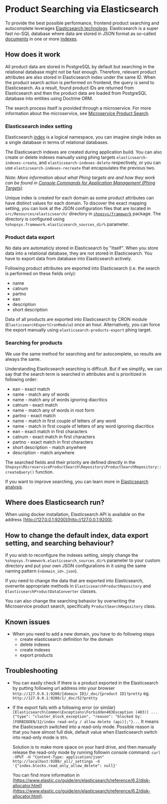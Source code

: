 # Product Searching via Elasticsearch
To provide the best possible performance, frontend product searching and autocomplete
leverages [Elasticsearch technology](https://www.elastic.co/products/elasticsearch).
Elasticsearch is a super fast no-SQL database where data are stored in JSON format as so-called [documents](https://www.elastic.co/guide/en/elasticsearch/reference/current/_basic_concepts.html#_document) in one or more [indexes](https://www.elastic.co/guide/en/elasticsearch/reference/current/_basic_concepts.html#_index).

## How does it work
All product data are stored in PostgreSQL by default but searching in the relational database might not be fast enough.
Therefore, relevant product attributes are also stored in Elasticsearch index under the same ID.
When the product search action is performed on frontend, the query is send to Elasticsearch.
As a result, found product IDs are returned from Elasticsearch and then the product data are loaded from PostgreSQL database into entities using Doctrine ORM.

The search process itself is provided through a microservice. For more information about the microservice, see [Microservice Product Search](https://github.com/shopsys/microservice-product-search).

### Elasticsearch index setting
Elasticsearch [index](https://www.elastic.co/blog/what-is-an-elasticsearch-index) is a logical namespace, you can imagine single index as a single database in terms of relational databases.

The Elasticsearch indexes are created during application build.
You can also create or delete indexes manually using phing targets `elasticsearch-indexes-create`, and `elasticsearch-indexes-delete` respectively, or you can use `elasticsearch-indexes-recreate` that encapsulates the previous two.

*Note: More information about what Phing targets are and how they work can be found in [Console Commands for Application Management (Phing Targets)](/docs/introduction/console-commands-for-application-management-phing-targets.md)*

Unique index is created for each domain as some product attributes can have distinct values for each domain.
To discover the exact mapping setting, you can look at the JSON configuration files
that are located in `src/Resources/elasticsearch/` directory in [`shopsys/framework`](https://github.com/shopsys/framework) package.
The directory is configured using `%shopsys.framework.elasticsearch_sources_dir%` parameter.

### Product data export
No data are automaticly stored in Elasticsearch by "itself". When you store data into a relational database, they are not stored in Elasticsearch.
You have to export data from database into Elasticsearch actively.

Following product attributes are exported into Elasticsearch (i.e. the search is performed on these fields only):
* name
* catnum
* partno
* ean
* description
* short description

Data of all products are exported into Elasticsearch by CRON module (`ElasticsearchExportCronModule`) once an hour.
Alternatively, you can force the export manually using `elasticsearch-products-export` phing target.

### Searching for products

We use the same method for searching and for autocomplete, so results are always the same.

Understanding Elasticsearch searching is difficult.
But if we simplify, we can say that the search term is searched in attributes and is prioritized in following order:
* ean - exact match
* name - match any of words
* name - match any of words ignoring diacritics
* catnum - exact match
* name - match any of words in root form
* partno - exact match
* name - match in first couple of letters of any word
* name - match in first couple of letters of any word ignoring diacritics
* ean - exact match in first characters
* catnum - exact match in first characters
* partno - exact match in first characters
* short description - match anywhere
* description - match anywhere

The searched fields and their priority are defined directly in the `Shopsys\MicroserviceProductSearch\Repository\ProductSearchRepository::createQuery()` function.

If you want to improve searching, you can learn more in [Elasticsearch analysis](https://www.elastic.co/guide/en/elasticsearch/reference/current/analysis.html).

## Where does Elasticsearch run?
When using docker installation, Elasticsearch API is available on the address [http://127.0.0.1:9200](http://127.0.0.1:9200).

## How to change the default index, data export setting, and searching behaviour?
If you wish to reconfigure the indexes setting, simply change the `%shopsys.framework.elasticsearch_sources_dir%` parameter
to your custom directory and put your own JSON configurations in it using the same naming pattern (`<domain_id>.json`).

If you need to change the data that are exported into Elasticsearch, overwrite appropriate methods in `ElasticsearchProductRepository` and `ElasticsearchProductDataConverter` classes.

You can also change the searching behavior by overwriting the Microservice product search, specifically  `ProductSearchRepository` class.

## Known issues
* When you need to add a new domain, you have to do following steps
  * create elasticsearch definition for the domain
  * delete indexes
  * create indexes
  * export products

## Troubleshooting
* You can easily check if there is a product exported in the Elasticsearch by putting following url address into your browser
  `http://127.0.0.1:9200/{domain ID}/_doc/{product ID}?pretty`
  eg. `http://127.0.0.1:9200/1/_doc/52?pretty`

* If the export fails with a following error (or similar)
  `
  [Elasticsearch\Common\Exceptions\Forbidden403Exception (403)]
  ...{"type": "cluster_block_exception", "reason": "blocked by: [FORBIDDEN/12/index read-only / allow delete (api)];"}...
  `
  It means the Elasticsearch switched into a read-only mode. Possible reason is that you have almost full disk, default value when Elasticsearch switch into read-only mode is `95%`.

  Solution is to make more space on your hard drive, and then manually release the read-only mode by running followin console command:
  `curl -XPUT -H "Content-Type: application/json" http://localhost:9200/_all/_settings -d '{"index.blocks.read_only_allow_delete": null}'`

  You can find more information in [https://www.elastic.co/guide/en/elasticsearch/reference/6.2/disk-allocator.html](https://www.elastic.co/guide/en/elasticsearch/reference/6.2/disk-allocator.html).
